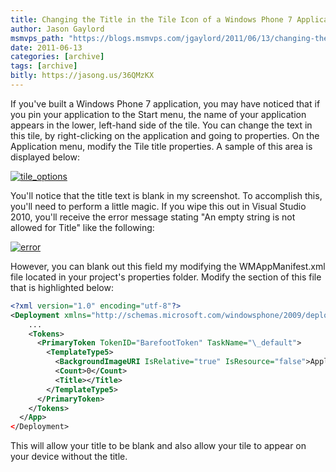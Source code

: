 ```yaml
---
title: Changing the Title in the Tile Icon of a Windows Phone 7 Application
author: Jason Gaylord
msmvps_path: "https://blogs.msmvps.com/jgaylord/2011/06/13/changing-the-title-in-the-tile-icon-of-a-windows-phone-7-application/"
date: 2011-06-13
categories: [archive]
tags: [archive]
bitly: https://jasong.us/36QMzKX
---
```


If you've built a Windows Phone 7 application, you may have noticed that if you pin your application to the Start menu, the name of your application appears in the lower, left-hand side of the tile. You can change the text in this tile, by right-clicking on the application and going to properties. On the Application menu, modify the Tile title properties. A sample of this area is displayed below:

[![tile_options](http://jasongaylord.com/Media/Default/Windows-Live-Writer/Removing-the-Title-in-the-Tile-Icon-of-a_11B05/tile_options_thumb.png "tile_options")](http://jasongaylord.com/Media/Default/Windows-Live-Writer/Removing-the-Title-in-the-Tile-Icon-of-a_11B05/tile_options_2.png)

You'll notice that the title text is blank in my screenshot. To accomplish this, you'll need to perform a little magic. If you wipe this out in Visual Studio 2010, you'll receive the error message stating "An empty string is not allowed for Title" like the following:

[![error](http://jasongaylord.com/Media/Default/Windows-Live-Writer/Removing-the-Title-in-the-Tile-Icon-of-a_11B05/error_thumb.png "error")](http://jasongaylord.com/Media/Default/Windows-Live-Writer/Removing-the-Title-in-the-Tile-Icon-of-a_11B05/error_2.png)

However, you can blank out this field my modifying the WMAppManifest.xml file located in your project's properties folder. Modify the section of this file that is highlighted below:

```xml
<?xml version="1.0" encoding="utf-8"?>
<Deployment xmlns="http://schemas.microsoft.com/windowsphone/2009/deployment" AppPlatformVersion="7.0">
    ...
    <Tokens>
      <PrimaryToken TokenID="BarefootToken" TaskName="\_default">
        <TemplateType5>
          <BackgroundImageURI IsRelative="true" IsResource="false">Application\_TileImage\_173x173.png</BackgroundImageURI>
          <Count>0</Count>
          <Title></Title>
        </TemplateType5>
      </PrimaryToken>
    </Tokens>
  </App>
</Deployment>
```

This will allow your title to be blank and also allow your tile to appear on your device without the title.